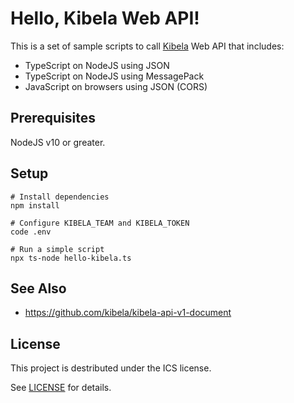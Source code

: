 # Hello, Kibela Web API!

This is a set of sample scripts to call [Kibela](https://kibe.la/) Web API that includes:

* TypeScript on NodeJS using JSON
* TypeScript on NodeJS using MessagePack
* JavaScript on browsers using JSON (CORS)

## Prerequisites

NodeJS v10 or greater.

## Setup

```shell-session
# Install dependencies
npm install

# Configure KIBELA_TEAM and KIBELA_TOKEN
code .env

# Run a simple script
npx ts-node hello-kibela.ts
```

## See Also

* https://github.com/kibela/kibela-api-v1-document

## License

This project is destributed under the ICS license.

See [LICENSE](./LICENSE) for details.
